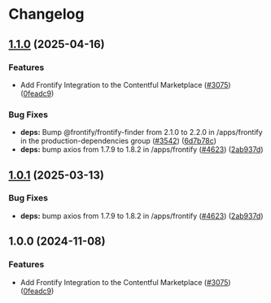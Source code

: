 # Changelog

## [1.1.0](https://github.com/shanonplace/marketplace-partner-apps/compare/frontify-assets-v1.0.1...frontify-assets-v1.1.0) (2025-04-16)


### Features

* Add Frontify Integration to the Contentful Marketplace ([#3075](https://github.com/shanonplace/marketplace-partner-apps/issues/3075)) ([0feadc9](https://github.com/shanonplace/marketplace-partner-apps/commit/0feadc92ad49e56ff370a748274755c052115b96))


### Bug Fixes

* **deps:** Bump @frontify/frontify-finder from 2.1.0 to 2.2.0 in /apps/frontify in the production-dependencies group ([#3542](https://github.com/shanonplace/marketplace-partner-apps/issues/3542)) ([6d7b78c](https://github.com/shanonplace/marketplace-partner-apps/commit/6d7b78cd62b3b8458c15365423a0d629d11d939b))
* **deps:** bump axios from 1.7.9 to 1.8.2 in /apps/frontify ([#4623](https://github.com/shanonplace/marketplace-partner-apps/issues/4623)) ([2ab937d](https://github.com/shanonplace/marketplace-partner-apps/commit/2ab937d052d280a51f77ebfa2226adb25f2be82f))

## [1.0.1](https://github.com/contentful/marketplace-partner-apps/compare/frontify-assets-v1.0.0...frontify-assets-v1.0.1) (2025-03-13)


### Bug Fixes

* **deps:** bump axios from 1.7.9 to 1.8.2 in /apps/frontify ([#4623](https://github.com/contentful/marketplace-partner-apps/issues/4623)) ([2ab937d](https://github.com/contentful/marketplace-partner-apps/commit/2ab937d052d280a51f77ebfa2226adb25f2be82f))

## 1.0.0 (2024-11-08)


### Features

* Add Frontify Integration to the Contentful Marketplace ([#3075](https://github.com/contentful/marketplace-partner-apps/issues/3075)) ([0feadc9](https://github.com/contentful/marketplace-partner-apps/commit/0feadc92ad49e56ff370a748274755c052115b96))
